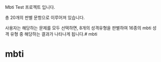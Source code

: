 Mbti Test 프로젝트 입니다.

총 20개의 판별 문항으로 이루어져 있습니다.

사용자는 해당하는 문제를 모두 선택하면, 8개의 성격유형을 판별하여 16종의 mbti 성격 유형 중
해당하는 결과가 나타나게 됩니다.# mbti
# mbti
